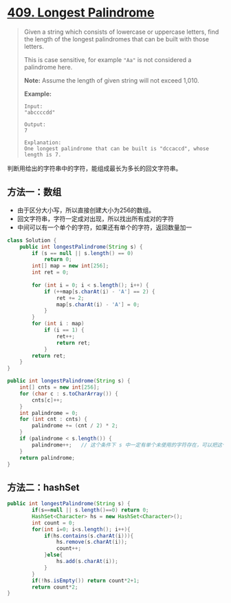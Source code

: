 # [409. Longest Palindrome][1]

> Given a string which consists of lowercase or uppercase letters, find the length of the longest palindromes that can be built with those letters.
>
> This is case sensitive, for example `"Aa"` is not considered a palindrome here.
>
> **Note:**
> Assume the length of given string will not exceed 1,010.
>
> **Example:**
>
> ```
> Input:
> "abccccdd"
> 
> Output:
> 7
> 
> Explanation:
> One longest palindrome that can be built is "dccaccd", whose length is 7.
> ```



判断用给出的字符串中的字符，能组成最长为多长的回文字符串。



## 方法一：数组

* 由于区分大小写，所以直接创建大小为256的数组。
* 回文字符串，字符一定成对出现，所以找出所有成对的字符
* 中间可以有一个单个的字符，如果还有单个的字符，返回数量加一



```java
class Solution {
    public int longestPalindrome(String s) {
        if (s == null || s.length() == 0)
            return 0;
        int[] map = new int[256];
        int ret = 0;
        
        for (int i = 0; i < s.length(); i++) {
            if (++map[s.charAt(i) - 'A'] == 2) {
                ret += 2;
                map[s.charAt(i) - 'A'] = 0;
            }
        }
        for (int i : map)
            if (i == 1) {
                ret++;
                return ret;
            }
        return ret;
    }
}
```



```java
public int longestPalindrome(String s) {
    int[] cnts = new int[256];
    for (char c : s.toCharArray()) {
        cnts[c]++;
    }
    int palindrome = 0;
    for (int cnt : cnts) {
        palindrome += (cnt / 2) * 2;
    }
    if (palindrome < s.length()) {
        palindrome++;   // 这个条件下 s 中一定有单个未使用的字符存在，可以把这个字符放到回文的最中间
    }
    return palindrome;
}
```



## 方法二：hashSet

```java
public int longestPalindrome(String s) {
        if(s==null || s.length()==0) return 0;
        HashSet<Character> hs = new HashSet<Character>();
        int count = 0;
        for(int i=0; i<s.length(); i++){
            if(hs.contains(s.charAt(i))){
                hs.remove(s.charAt(i));
                count++;
            }else{
                hs.add(s.charAt(i));
            }
        }
        if(!hs.isEmpty()) return count*2+1;
        return count*2;
}
```





[1]: https://leetcode.com/problems/longest-palindrome/